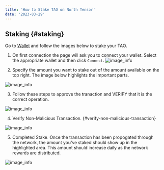 ```yaml
---
title: 'How to Stake TAO on North Tensor'
date: '2023-03-29'
---
```


## Staking {#staking}
Go to [Wallet](/wallet) and follow the images below to stake your TAO.
1. On first connection the page will ask you to connect your wallet. Select the appropriate wallet and then click `Connect`.
![image_info](/images/guides/mexc/10-mnrv-website-first-connection.png)

2. Specify the amount you want to stake out of the amount available on the top right.
The image below highlights the important parts.

![image_info](/images/guides/mexc/11-mnrv-website-stake.png)

3. Follow these steps to approve the tranaction and VERIFY that it is the correct operation.

![image_info](/images/guides/mexc/12-Talisman-Approval-1.png)

4. Verify Non-Malicious Transaction. {#verify-non-malicious-transaction}

![image_info](/images/guides/mexc/12-Talisman-Approval-2.png)

5. Completed Stake.
Once the transaction has been propogated through the network, the amount you've staked should show up in the highlighted area.
This amount should increase daily as the network rewards are distributed.

![image_info](/images/guides/mexc/13-mnrv-website-stake-verified.png)
